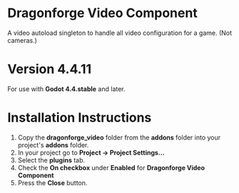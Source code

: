 # Dragonforge Video Component
A video autoload singleton to handle all video configuration for a game. (Not cameras.)
# Version 4.4.11
For use with **Godot 4.4.stable** and later.
# Installation Instructions
1. Copy the **dragonforge_video** folder from the **addons** folder into your project's **addons** folder.
2. In your project go to **Project -> Project Settings...**
3. Select the **plugins** tab.
4. Check the **On checkbox** under **Enabled** for **Dragonforge Video Component**
5. Press the **Close** button.
